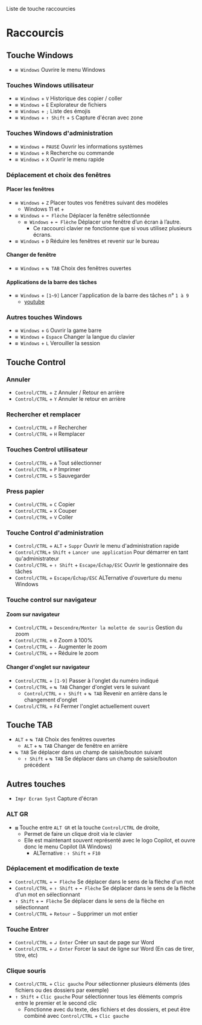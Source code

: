 Liste de touche raccourcies

# Raccourcis
## Touche Windows
- `⊞ Windows` Ouvrire le menu Windows
### Touches Windows utilisateur
- `⊞ Windows` + `V` Historique des copier / coller
- `⊞ Windows` + `E` Explorateur de fichiers
- `⊞ Windows` + `;` Liste des émojis
- `⊞ Windows` + `↑ Shift` + `S` Capture d'écran avec zone
### Touches Windows d'administration
- `⊞ Windows` + `PAUSE` Ouvrir les informations systèmes
- `⊞ Windows` + `R` Recherche ou commande
- `⊞ Windows` + `X` Ouvrir le menu rapide
### Déplacement et choix des fenêtres
#### Placer les fenêtres
- `⊞ Windows` + `Z` Placer toutes vos fenêtres suivant des modèles
  - Windows 11 et + 
- `⊞ Windows` + `➡ Flèche` Déplacer la fenêtre sélectionnée
  - `⊞ Windows` + `➡ Flèche` Déplacer une fenêtre d’un écran à l’autre. 
    - Ce raccourci clavier ne fonctionne que si vous utilisez plusieurs écrans.
- `⊞ Windows` + `D` Réduire les fenêtres et revenir sur le bureau
#### Changer de fenêtre
- `⊞ Windows` + `↹ TAB` Choix des fenêtres ouvertes
#### Applications de la barre des tâches
- `⊞ Windows` + `[1~9]` Lancer l'application de la barre des tâches n° `1 à 9`
  - [youtube](https://youtube.com/watch?v=D7UwheQ_7cQ)
### Autres touches Windows
- `⊞ Windows` + `G` Ouvrir la game barre
- `⊞ Windows` + `Espace` Changer la langue du clavier
- `⊞ Windows` + `L` Verouiller la session

## Touche Control
### Annuler
- `Control/CTRL` + `Z` Annuler / Retour en arrière
- `Control/CTRL` + `Y` Annuler le retour en arrière
### Rechercher et remplacer
- `Control/CTRL` + `F` Rechercher
- `Control/CTRL` + `H` Remplacer
### Touches Control utilisateur
- `Control/CTRL` + `A` Tout sélectionner
- `Control/CTRL` + `P` Imprimer
- `Control/CTRL` + `S` Sauvegarder
### Press papier
- `Control/CTRL` + `C` Copier
- `Control/CTRL` + `X` Couper
- `Control/CTRL` + `V` Coller
### Touche Control d'administration
- `Control/CTRL` + `ALT` + `Suppr` Ouvrir le menu d'administration rapide
- `Control/CTRL`+ `Shift` + `Lancer une application` Pour démarrer en tant qu'administrateur
- `Control/CTRL` + `↑ Shift` + `Escape/Échap/ESC` Ouvrir le gestionnaire des tâches
- `Control/CTRL` + `Escape/Échap/ESC` ALTernative d'ouverture du menu Windows
### Touche control sur navigateur
#### Zoom sur navigateur
- `Control/CTRL` + `Descendre/Monter la molette de souris` Gestion du zoom
- `Control/CTRL` + `0` Zoom à 100%
- `Control/CTRL` + `-` Augmenter le zoom
- `Control/CTRL` + `+` Réduire le zoom
#### Changer d'onglet sur navigateur
- `Control/CTRL` + `[1-9]` Passer à l'onglet du numéro indiqué
- `Control/CTRL` + `↹ TAB` Changer d'onglet vers le suivant
  - `Control/CTRL` + `↑ Shift` + `↹ TAB` Revenir en arrière dans le changement d'onglet
- `Control/CTRL` + `F4` Fermer l'onglet actuellement ouvert

## Touche TAB
- `ALT` + `↹ TAB` Choix des fenêtres ouvertes
  - `ALT` + `↹ TAB` Changer de fenêtre en arrière
- `↹ TAB` Se déplacer dans un champ de saisie/bouton suivant
  - `↑ Shift` + `↹ TAB` Se déplacer dans un champ de saisie/bouton précédent

## Autres touches
- `Impr Ecran Syst` Capture d'écran
### ALT GR
- `▤` Touche entre `ALT GR` et la touche `Control/CTRL` de droite,
  - Permet de faire un clique droit via le clavier
  - Elle est maintenant souvent représenté avec le logo Copilot, et ouvre donc le menu Copilot (IA Windows)
    - ALTernative : `↑ Shift` + `F10`
### Déplacement et modification de texte
- `Control/CTRL` + `➡ Flèche`  Se déplacer dans le sens de la flèche d'un mot
- `Control/CTRL` + `↑ Shift` + `➡ Flèche`  Se déplacer dans le sens de la flèche d'un mot en sélectionnant
- `↑ Shift` + `➡ Flèche`  Se déplacer dans le sens de la flèche en sélectionnant
- `Control/CTRL` + `Retour ←` Supprimer un mot entier
### Touche Entrer
- `Control/CTRL` + `↲ Enter` Créer un saut de page sur Word
- `Control/CTRL` + `↲ Enter` Forcer la saut de ligne sur Word (En cas de tirer, titre, etc)
### Clique souris
- `Control/CTRL` + `Clic gauche` Pour sélectionner plusieurs éléments (des fichiers ou des dossiers par exemple)
- `↑ Shift` + `Clic gauche` Pour sélectionner tous les éléments compris entre le premier et le second clic 
  - Fonctionne avec du texte, des fichiers et des dossiers, et peut être combiné avec  `Control/CTRL` + `Clic gauche`